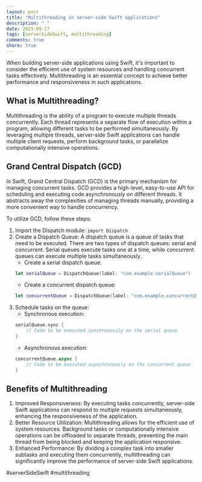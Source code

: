```yaml
---
layout: post
title: "Multithreading in server-side Swift applications"
description: " "
date: 2023-09-17
tags: [serverSideSwift, multithreading]
comments: true
share: true
---
```


When building server-side applications using Swift, it's important to consider the efficient use of system resources and handling concurrent tasks effectively. Multithreading is an essential concept to achieve better performance and responsiveness in such applications.

## What is Multithreading?

Multithreading is the ability of a program to execute multiple threads concurrently. Each thread represents a separate flow of execution within a program, allowing different tasks to be performed simultaneously. By leveraging multiple threads, server-side Swift applications can handle multiple client requests, perform background tasks, or parallelize computationally intensive operations.

## Grand Central Dispatch (GCD)

In Swift, Grand Central Dispatch (GCD) is the primary mechanism for managing concurrent tasks. GCD provides a high-level, easy-to-use API for scheduling and executing code asynchronously on different threads. It abstracts away the complexities of managing threads manually, providing a more convenient way to handle concurrency.

To utilize GCD, follow these steps:

1. Import the Dispatch module: `import Dispatch`
2. Create a Dispatch Queue: A dispatch queue is a queue of tasks that need to be executed. There are two types of dispatch queues: serial and concurrent. Serial queues execute tasks one at a time, while concurrent queues can execute multiple tasks simultaneously.
   - Create a serial dispatch queue: 
   ```swift
   let serialQueue = DispatchQueue(label: "com.example.serialQueue")
   ```
   - Create a concurrent dispatch queue: 
   ```swift
   let concurrentQueue = DispatchQueue(label: "com.example.concurrentQueue", attributes: .concurrent)
   ```
3. Schedule tasks on the queue:
   - Synchronous execution: 
   ```swift
   serialQueue.sync {
       // Code to be executed synchronously on the serial queue
   }
   ```
   - Asynchronous execution: 
   ```swift
   concurrentQueue.async {
       // Code to be executed asynchronously on the concurrent queue
   }
   ```

## Benefits of Multithreading

1. Improved Responsiveness: By executing tasks concurrently, server-side Swift applications can respond to multiple requests simultaneously, enhancing the responsiveness of the application.
2. Better Resource Utilization: Multithreading allows for the efficient use of system resources. Background tasks or computationally intensive operations can be offloaded to separate threads, preventing the main thread from being blocked and keeping the application responsive.
3. Enhanced Performance: By dividing a complex task into smaller subtasks and executing them concurrently, multithreading can significantly improve the performance of server-side Swift applications.

#serverSideSwift #multithreading